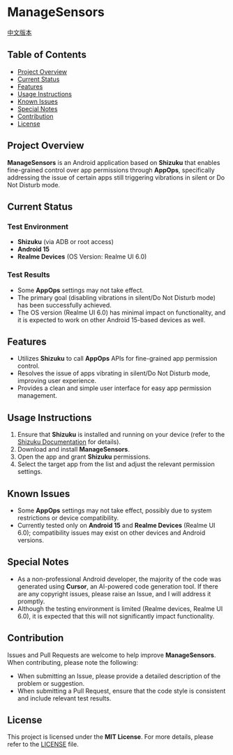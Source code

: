 # ManageSensors
[中文版本](./README-zhCN.md)
## Table of Contents
- [Project Overview](#project-overview)
- [Current Status](#current-status)
- [Features](#features)
- [Usage Instructions](#usage-instructions)
- [Known Issues](#known-issues)
- [Special Notes](#special-notes)
- [Contribution](#contribution)
- [License](#license)

## Project Overview
**ManageSensors** is an Android application based on **Shizuku** that enables fine-grained control over app permissions through **AppOps**, specifically addressing the issue of certain apps still triggering vibrations in silent or Do Not Disturb mode.

## Current Status
### Test Environment
- **Shizuku** (via ADB or root access)
- **Android 15**
- **Realme Devices** (OS Version: Realme UI 6.0)

### Test Results
- Some **AppOps** settings may not take effect.
- The primary goal (disabling vibrations in silent/Do Not Disturb mode) has been successfully achieved.
- The OS version (Realme UI 6.0) has minimal impact on functionality, and it is expected to work on other Android 15-based devices as well.

## Features
- Utilizes **Shizuku** to call **AppOps** APIs for fine-grained app permission control.
- Resolves the issue of apps vibrating in silent/Do Not Disturb mode, improving user experience.
- Provides a clean and simple user interface for easy app permission management.

## Usage Instructions
1. Ensure that **Shizuku** is installed and running on your device (refer to the [Shizuku Documentation](https://github.com/RikkaApps/Shizuku) for details).
2. Download and install **ManageSensors**.
3. Open the app and grant **Shizuku** permissions.
4. Select the target app from the list and adjust the relevant permission settings.

## Known Issues
- Some **AppOps** settings may not take effect, possibly due to system restrictions or device compatibility.
- Currently tested only on **Android 15** and **Realme Devices** (Realme UI 6.0); compatibility issues may exist on other devices and Android versions.

## Special Notes
- As a non-professional Android developer, the majority of the code was generated using **Cursor**, an AI-powered code generation tool. If there are any copyright issues, please raise an Issue, and I will address it promptly.
- Although the testing environment is limited (Realme devices, Realme UI 6.0), it is expected that this will not significantly impact functionality.

## Contribution
Issues and Pull Requests are welcome to help improve **ManageSensors**. When contributing, please note the following:
- When submitting an Issue, please provide a detailed description of the problem or suggestion.
- When submitting a Pull Request, ensure that the code style is consistent and include relevant test results.

## License
This project is licensed under the **MIT License**. For more details, please refer to the [LICENSE](LICENSE) file.